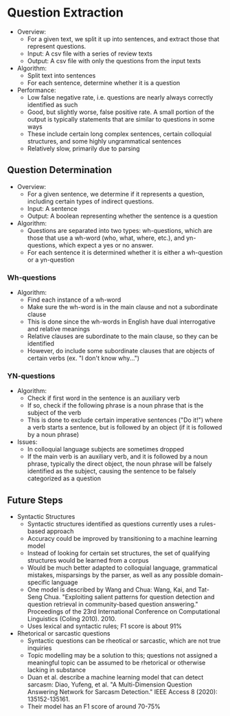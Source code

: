 # Question Extraction

* Overview:
    * For a given text, we split it up into sentences, and extract those that represent questions.
    * Input: A csv file with a series of review texts
    * Output: A csv file with only the questions from the input texts
* Algorithm:
    * Split text into sentences
    * For each sentence, determine whether it is a question
* Performance:
    * Low false negative rate, i.e. questions are nearly always correctly identified as such
    * Good, but slightly worse, false positive rate. A small portion of the output is typically statements that are similar to questions in some ways
    * These include certain long complex sentences, certain colloquial structures, and some highly ungrammatical sentences
    * Relatively slow, primarily due to parsing

## Question Determination
* Overview:
    * For a given sentence, we determine if it represents a question, including certain types of indirect questions.
    * Input: A sentence
    * Output: A boolean representing whether the sentence is a question
* Algorithm:
    * Questions are separated into two types: wh-questions, which are those that use a wh-word (who, what, where, etc.), and yn-questions, which expect a yes or no answer.
    * For each sentence it is determined whether it is either a wh-question or a yn-question

### Wh-questions
* Algorithm:
    * Find each instance of a wh-word
    * Make sure the wh-word is in the main clause and not a subordinate clause
    * This is done since the wh-words in English have dual interrogative and relative meanings
    * Relative clauses are subordinate to the main clause, so they can be identified
    * However, do include some subordinate clauses that are objects of certain verbs (ex. "I don't know why...")

### YN-questions
* Algorithm:
    * Check if first word in the sentence is an auxiliary verb
    * If so, check if the following phrase is a noun phrase that is the subject of the verb
    * This is done to exclude certain imperative sentences ("Do it!") where a verb starts a sentence, but is followed by an object (if it is followed by a noun phrase)
* Issues:
    * In colloquial language subjects are sometimes dropped
    * If the main verb is an auxiliary verb, and it is followed by a noun phrase, typically the direct object, the noun phrase will be falsely identified as the subject, causing the sentence to be falsely categorized as a question

## Future Steps

* Syntactic Structures
    * Syntactic structures identified as questions currently uses a rules-based approach
    * Accuracy could be improved by transitioning to a machine learning model
    * Instead of looking for certain set structures, the set of qualifying structures would be learned from a corpus
    * Would be much better adapted to colloquial language, grammatical mistakes, misparsings by the parser, as well as any possible domain-specific language
    * One model is described by Wang and Chua: Wang, Kai, and Tat-Seng Chua. "Exploiting salient patterns for question detection and question retrieval in community-based question answering." Proceedings of the 23rd International Conference on Computational Linguistics (Coling 2010). 2010.
    * Uses lexical and syntactic rules; F1 score is about 91%
* Rhetorical or sarcastic questions
    * Syntactic questions can be rheotical or sarcastic, which are not true inquiries
    * Topic modelling may be a solution to this; questions not assigned a meaningful topic can be assumed to be rhetorical or otherwise lacking in substance
    * Duan et al. describe a machine learning model that can detect sarcasm: Diao, Yufeng, et al. "A Multi-Dimension Question Answering Network for Sarcasm Detection." IEEE Access 8 (2020): 135152-135161.
    * Their model has an F1 score of around 70-75%